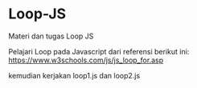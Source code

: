 # Loop-JS

Materi dan tugas Loop JS

Pelajari Loop pada Javascript dari referensi berikut ini:
https://www.w3schools.com/js/js_loop_for.asp

kemudian kerjakan loop1.js dan loop2.js
